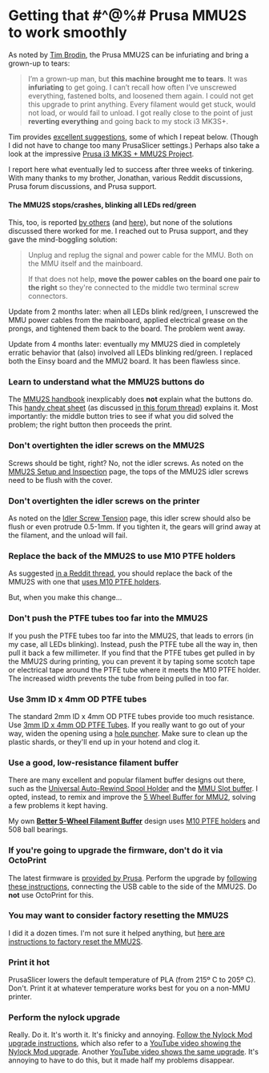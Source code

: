 # Getting that #^@%# Prusa MMU2S to work smoothly

 As noted by [Tim Brodin](https://broddin.be/2021/07/13/troubleshooting-the-prusa-mmu2s/), the Prusa MMU2S can be infuriating and bring a grown-up to tears:

> I’m a grown-up man, but **this machine brought me to tears**. It was **infuriating** to get going. I can’t recall how often I’ve unscrewed everything,  fastened bolts, and loosened them again. I could not get this upgrade to print anything. Every filament would get stuck, would not load, or would fail to unload. I got really close to the point of just **reverting everything** and going back to my stock i3 MK3S+.

Tim provides [excellent suggestions](https://broddin.be/2021/07/13/troubleshooting-the-prusa-mmu2s/), some of which I repeat below. (Though I did not have to change too many PrusaSlicer settings.) Perhaps also take a look at the impressive [Prusa i3 MK3S + MMU2S Project](https://www.antalife.com/2020/07/project-prusa-i3-mk3s-mmu2s.html).

I report here what eventually led to success after three weeks of tinkering. With many thanks to my brother, Jonathan, various Reddit discussions, Prusa forum discussions, and Prusa support.

#### The MMU2S stops/crashes, blinking all LEDs red/green

This, too, is reported [by others](https://forum.prusa3d.com/forum/original-prusa-i3-mmu2s-mmu2-general-discussion-announcements-and-releases/mmu2s-crashes-constantly/) (and [here](https://www.reddit.com/r/prusa3d/comments/gf6065/mmu2s_keeps_crashing/)), but none of the solutions discussed there worked for me. I reached out to Prusa support, and they gave the mind-boggling solution:

> Unplug and replug the signal and power cable for the MMU. Both on the MMU itself and the mainboard. 
>
> If that does not help, **move the power cables on the board one pair to the right** so they're connected to the middle two terminal screw connectors.

Update from 2 months later: when all LEDs blink red/green, I unscrewed the MMU power cables from the mainboard, applied electrical grease on the prongs, and tightened them back to the board. The problem went away.

Update from 4 months later: eventually my MMU2S died in completely erratic behavior that (also) involved all LEDs blinking red/green. I replaced both the Einsy board and the MMU2 board. It has been flawless since.

### Learn to understand what the MMU2S buttons do

The [MMU2S handbook](https://help.prusa3d.com/downloads/mmu2/handbook) inexplicably does **not** explain what the buttons do. This [handy cheat sheet](https://forum.prusa3d.com/wp-content/uploads/2022/01/Cheat-Sheet.pdf) (as discussed [in this forum thread](https://forum.prusa3d.com/forum/original-prusa-i3-mmu2s-mmu2-hardware-firmware-and-software-help/mmu2s-what-do-the-buttons-do/)) explains it. Most importantly: the middle button tries to see if what you did solved the problem; the right button then proceeds the print.

### Don't overtighten the idler screws on the MMU2S

Screws should be tight, right? No, not the idler screws. As noted on the [MMU2S Setup and Inspection](https://help.prusa3d.com/ja/article/mmu2s-setup-and-inspection_2233) page, the tops of the MMU2S idler screws need to be flush with the cover.

### Don't overtighten the idler screws on the printer

As noted on the [Idler Screw Tension](https://help.prusa3d.com/article/idler-screw-tension_177367) page, this idler screw should also be flush or even protrude 0.5-1mm. If you tighten it, the gears will grind away at the filament, and the unload will fail.

### Replace the back of the MMU2S to use M10 PTFE holders

As suggested [in a Reddit thread](https://www.reddit.com/r/prusa3d/comments/u00mpf/mmu2s_is_pretty_great_with_some_easy_fixes/), you should replace the back of the MMU2S with one that [uses M10 PTFE holders](https://www.printables.com/model/6605-prusa-mmu2-ptfe-holder-m10-passthrough-adapter).

But, when you make this change...

### Don't push the PTFE tubes too far into the MMU2S

If you push the PTFE tubes too far into the MMU2S, that leads to errors (in my case, all LEDs blinking). Instead, push the PTFE tube all the way in, then pull it back a few millimeter. If you find that the PTFE tubes get pulled in by the MMU2S during printing, you can prevent it by taping some scotch tape or electrical tape around the PTFE tube where it meets the M10 PTFE holder. The increased width prevents the tube from being pulled in too far.

### Use 3mm ID x 4mm OD PTFE tubes

The standard 2mm ID x 4mm OD PTFE tubes provide too much resistance. Use [3mm ID x 4mm OD PTFE Tubes](https://www.amazon.com/dp/B07B8CT1YH/ref=twister_B07CXQKMVD?_encoding=UTF8&psc=1). If you really want to go out of your way, widen the opening using a [hole puncher](https://www.amazon.com/gp/product/B01EIH573K/ref=ppx_yo_dt_b_asin_title_o00_s00?ie=UTF8&psc=1). Make sure to clean up the plastic shards, or they'll end up in your hotend and clog it.

### Use a good, low-resistance filament buffer

There are many excellent and popular filament buffer designs out there, such as the [Universal Auto-Rewind Spool Holder](https://www.thingiverse.com/thing:3338467) and the [MMU Slot buffer](https://www.printables.com/model/30811-mmu-slot-buffer). I opted, instead, to remix and improve the [5 Wheel Buffer for MMU2](https://www.printables.com/model/4670-5-wheel-buffer-for-mmu2), solving a few problems it kept having.

 My own [**Better 5-Wheel Filament Buffer**](https://www.printables.com/model/394402-a-better-5-wheel-filament-buffer/comments) design uses [M10 PTFE holders](https://www.amazon.com/gp/product/B01KHN1HWY/ref=ppx_yo_dt_b_asin_title_o08_s00?ie=UTF8&psc=1) and 508 ball bearings.

### If you're going to upgrade the firmware, don't do it via OctoPrint

The latest firmware is [provided by Prusa](https://help.prusa3d.com/downloads/mmu2/firmware). Perform the upgrade by [following these instructions](https://help.prusa3d.com/article/firmware-updating-mmu2s_155118), connecting the USB cable to the side of the MMU2S. Do **not** use OctoPrint for this.

### You may want to consider factory resetting the MMU2S

I did it a dozen times. I'm not sure it helped anything, but [here are instructions to factory reset the MMU2S](https://help.prusa3d.com/article/factory-reset-mmu2s_1920).

### Print it hot

PrusaSlicer lowers the default temperature of PLA (from 215º C to 205º C). Don't. Print it at whatever temperature works best for you on a non-MMU printer.

### Perform the nylock upgrade

Really. Do it. It's worth it. It's finicky and annoying. [Follow the Nylock Mod upgrade instructions](https://www.reddit.com/r/prusa3d/comments/bp440f/full_guide_to_doing_nylock_mod_if_you_havent_you/), which also refer to a [YouTube video showing the Nylock Mod upgrade](https://www.youtube.com/watch?v=hDv73AdiBqM). Another [YouTube video shows the same upgrade](https://www.youtube.com/watch?v=v3Ih51AjLmE). It's annoying to have to do this, but it made half my problems disappear.
